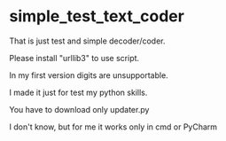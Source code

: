 # simple_test_text_coder
That is just test and simple decoder/coder.

Please install "urllib3" to use script.

In my first version digits are unsupportable.

I made it just for test my python skills.

You have to download only updater.py

I don't know, but for me it works only in cmd or PyCharm
